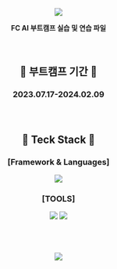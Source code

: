 <div align=center>

<img src="https://capsule-render.vercel.app/api?type=Rounded&color=0:a18cd1,100:fbc2eb&height=120&section=header&text=FC%20AI%20부트캠프&fontSize=70&" />



**FC AI 부트캠프 실습 및 연습 파일**</br></br></br>



 ## :calendar: 부트캠프 기간 :calendar:
### 2023.07.17-2024.02.09 </br></br></br>
## :memo: Teck Stack :memo: 
### [Framework & Languages]
<img src="https://img.shields.io/badge/Python-F24E1E?style=flat-square&logo=Python&logoColor=#3776AB"/></br>

### [TOOLS]
<img src="https://img.shields.io/badge/Visual Studio Code-007ACC?style=flat-square&logo=Visual Studio Code&logoColor=white"/>
<img src="https://img.shields.io/badge/GitHub-181717?style=flat-square&logo=GitHub&logoColor=white"/></br></br></br></br>


<img src="https://github-readme-stats.vercel.app/api/top-langs/?username=JaeminKim-Irene&layout=compact"><br><br>

</div>

